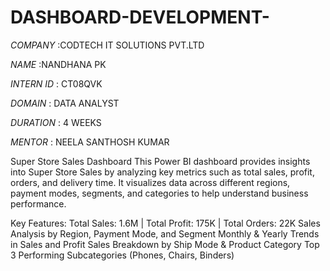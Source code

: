 # DASHBOARD-DEVELOPMENT-

*COMPANY* :CODTECH IT SOLUTIONS PVT.LTD

*NAME* :NANDHANA PK

*INTERN ID* : CT08QVK

*DOMAIN* : DATA ANALYST 

*DURATION* : 4 WEEKS

*MENTOR* : NEELA SANTHOSH KUMAR  

Super Store Sales Dashboard
This Power BI dashboard provides insights into Super Store Sales by analyzing key metrics such as total sales, profit, orders, and delivery time. It visualizes data across different regions, payment modes, segments, and categories to help understand business performance.

Key Features:
Total Sales: 1.6M | Total Profit: 175K | Total Orders: 22K
Sales Analysis by Region, Payment Mode, and Segment
Monthly & Yearly Trends in Sales and Profit
Sales Breakdown by Ship Mode & Product Category
Top 3 Performing Subcategories (Phones, Chairs, Binders)
